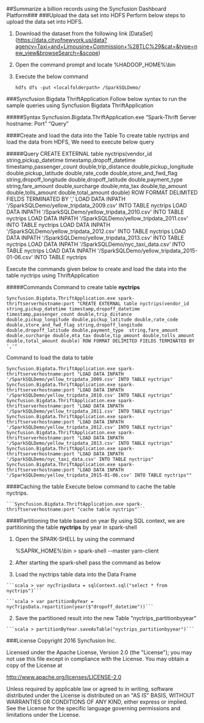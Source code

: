 ##Summarize a billion records using the Syncfusion Dashboard Platform###
###Upload the data set into HDFS
Perform below steps to upload the data set into HDFS.

1. Download the dataset from the following link [DataSet] (https://data.cityofnewyork.us/data?agency=Taxi+and+Limousine+Commission+%28TLC%29&cat=&type=new_view&browseSearch=&scope) 

2. Open the command prompt and locate %HADOOP_HOME%\bin 
3. Execute the  below command 

	```hdfs dfs -put <localfolderpath> /SparkSQLDemo/```

###Syncfusion Bigdata ThriftApplication
Follow below syntax to run the sample queries using Syncfusion Bigdata ThriftApplication

#####Syntax
	Syncfusion.Bigdata.ThriftApplication.exe “Spark-Thrift Server hostname: Port” “Query”

####Create and load the data into the Table 
To create table nyctrips and load the data from HDFS, We need to execute below query

#####Query
	CREATE EXTERNAL table nyctrips(vendor_id string,pickup_datetime timestamp,dropoff_datetime timestamp,passenger_count double,trip_distance  double,pickup_longitude double,pickup_latitude double,rate_code double,store_and_fwd_flag string,dropoff_longitude double,dropoff_latitude double,payment_type  string,fare_amount double,surcharge double,mta_tax double,tip_amount double,tolls_amount double,total_amount double) ROW FORMAT DELIMITED FIELDS TERMINATED BY ','
	LOAD DATA INPATH '/SparkSQLDemo/yellow_tripdata_2009.csv' INTO TABLE nyctrips
	LOAD DATA INPATH '/SparkSQLDemo/yellow_tripdata_2010.csv' INTO TABLE nyctrips
	LOAD DATA INPATH '/SparkSQLDemo/yellow_tripdata_2011.csv' INTO TABLE nyctrips
	LOAD DATA INPATH '/SparkSQLDemo/yellow_tripdata_2012.csv' INTO TABLE nyctrips
	LOAD DATA INPATH '/SparkSQLDemo/yellow_tripdata_2013.csv' INTO TABLE nyctrips
	LOAD DATA INPATH '/SparkSQLDemo/nyc_taxi_data.csv' INTO TABLE nyctrips
	LOAD DATA INPATH '/SparkSQLDemo/yellow_tripdata_2015-01-06.csv' INTO TABLE nyctrips
  
  
Execute the commands given below to create and load the data into the table nyctrips using ThriftApplication 

#####Commands
Command to create table **nyctrips**

	Syncfusion.Bigdata.ThriftApplication.exe spark-thriftserverhostname:port "CREATE EXTERNAL table nyctrips(vendor_id string,pickup_datetime timestamp,dropoff_datetime timestamp,passenger_count double,trip_distance  double,pickup_longitude double,pickup_latitude double,rate_code double,store_and_fwd_flag string,dropoff_longitude double,dropoff_latitude double,payment_type  string,fare_amount double,surcharge double,mta_tax double,tip_amount double,tolls_amount double,total_amount double) ROW FORMAT DELIMITED FIELDS TERMINATED BY ','"
	
Command to load the data to table

	Syncfusion.Bigdata.ThriftApplication.exe spark-thriftserverhostname:port "LOAD DATA INPATH '/SparkSQLDemo/yellow_tripdata_2009.csv' INTO TABLE nyctrips"
	Syncfusion.Bigdata.ThriftApplication.exe spark-thriftserverhostname:port "LOAD DATA INPATH '/SparkSQLDemo/yellow_tripdata_2010.csv' INTO TABLE nyctrips"
	Syncfusion.Bigdata.ThriftApplication.exe spark-thriftserverhostname:port "LOAD DATA INPATH '/SparkSQLDemo/yellow_tripdata_2011.csv' INTO TABLE nyctrips"
	Syncfusion.Bigdata.ThriftApplication.exe spark-thriftserverhostname:port "LOAD DATA INPATH '/SparkSQLDemo/yellow_tripdata_2012.csv' INTO TABLE nyctrips"
	Syncfusion.Bigdata.ThriftApplication.exe spark-thriftserverhostname:port "LOAD DATA INPATH '/SparkSQLDemo/yellow_tripdata_2013.csv' INTO TABLE nyctrips"
	Syncfusion.Bigdata.ThriftApplication.exe spark-thriftserverhostname:port "LOAD DATA INPATH '/SparkSQLDemo/nyc_taxi_data.csv' INTO TABLE nyctrips"
	Syncfusion.Bigdata.ThriftApplication.exe spark-thriftserverhostname:port "LOAD DATA INPATH '/SparkSQLDemo/yellow_tripdata_2015-01-06.csv' INTO TABLE nyctrips""
	
####Caching the table 
Execute below command to cache the table nyctrips.

	```Syncfusion.Bigdata.ThriftApplication.exe spark-thriftserverhostname:port "cache table nyctrips"```

####Partitioning the table based on year 
By using SQL context, we are partitioning the table **nyctrips** by year in spark-shell

1. Open the SPARK-SHELL by using the command

	%SAPRK_HOME%\bin > spark-shell --master yarn-client
		
2. After starting the spark-shell pass the command as below
	
  1. Load the nyctrips table data into the Data Frame

	```scala > var nycTripsData = sqlContext.sql("select * from nyctrips")```
	
	```scala > var partitionByYear = nycTripsData.repartition(year($"dropoff_datetime"))```
	
  2. Save the partitioned result into the new Table "nyctrips_partitionbyyear"
	
	```scala > partitionByYear.saveAsTable("nyctrips_partitionbyyear")```

###License
Copyright 2016 Syncfusion Inc.

Licensed under the Apache License, Version 2.0 (the "License");
you may not use this file except in compliance with the License.
You may obtain a copy of the License at

 http://www.apache.org/licenses/LICENSE-2.0
    
Unless required by applicable law or agreed to in writing, software
distributed under the License is distributed on an "AS IS" BASIS,
WITHOUT WARRANTIES OR CONDITIONS OF ANY KIND, either express or implied.
See the License for the specific language governing permissions and
limitations under the License.
